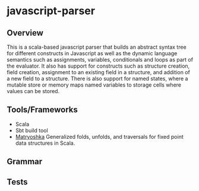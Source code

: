 # javascript-parser

## Overview

This is a scala-based javascript parser that builds an abstract syntax tree for different constructs in Javascript as well as the dynamic language semantics such as assignments, variables, conditionals and loops as part of the evaluator. It also has support for constructs such as structure creation, field creation, assignment to an existing field in a structure, and addition of a new field to a structure. There is also support for named states, where a mutable store or memory maps named variables to storage cells where values can be stored. 

## Tools/Frameworks

- Scala
- Sbt build tool
- [Matryoshka](https://github.com/slamdata/matryoshka) Generalized folds, unfolds, and traversals for fixed point data structures in Scala. 

## Grammar


## Tests



